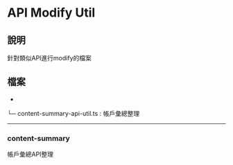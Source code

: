 # API Modify Util
## 說明
針對類似API進行modify的檔案

## 檔案

-
<!-- ├─ content-summary-component.module.ts : 帳戶彙總 -->

└─ content-summary-api-util.ts : 帳戶彙總整理

---
### content-summary
帳戶彙總API整理


